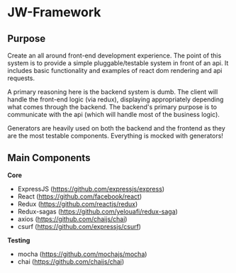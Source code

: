 JW-Framework
===========

Purpose
-------

Create an all around front-end development experience. The point of this system
is to provide a simple pluggable/testable system in front of an api. It includes
basic functionality and examples of react dom rendering and api requests.

A primary reasoning here is the backend system is dumb. The client will
handle the front-end logic (via redux), displaying appropriately depending what
comes through the backend. The backend's primary purpose is to communicate
with the api (which will handle most of the business logic).

Generators are heavily used on both the backend and the frontend as they are the
most testable components. Everything is mocked with generators!

Main Components
---------------

**Core**

- ExpressJS (https://github.com/expressjs/express)
- React (https://github.com/facebook/react)
- Redux (https://github.com/reactjs/redux)
- Redux-sagas (https://github.com/yelouafi/redux-saga)
- axios (https://github.com/chaijs/chai)
- csurf (https://github.com/expressjs/csurf)

**Testing**

- mocha (https://github.com/mochajs/mocha)
- chai (https://github.com/chaijs/chai)
